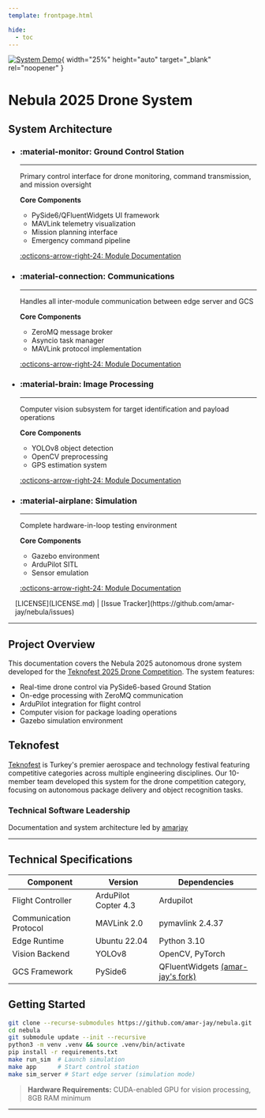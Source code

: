 ```yaml
---
template: frontpage.html

hide:
  - toc
---
```


[![System Demo](https://img.youtube.com/vi/ZF_N-Vu7Tik/maxresdefault.jpg)](https://www.youtube.com/watch?v=ZF_N-Vu7Tik){ width="25%" height="auto" target="_blank" rel="noopener" }

# Nebula 2025 Drone System

## System Architecture

<div class="grid cards" markdown>

-   ### :material-monitor: Ground Control Station
    ----

    Primary control interface for drone monitoring, command transmission, and mission oversight

    **Core Components**  
    - PySide6/QFluentWidgets UI framework  
    - MAVLink telemetry visualization  
    - Mission planning interface  
    - Emergency command pipeline  
    
    [:octicons-arrow-right-24: Module Documentation](gcs/index.md)

-   ### :material-connection: Communications
    ----

    Handles all inter-module communication between edge server and GCS

    **Core Components**  
    - ZeroMQ message broker  
    - Asyncio task manager  
    - MAVLink protocol implementation  
    
    [:octicons-arrow-right-24: Module Documentation](comms/index.md)

-   ### :material-brain: Image Processing
    ----

    Computer vision subsystem for target identification and payload operations

    **Core Components**  
    - YOLOv8 object detection  
    - OpenCV preprocessing  
    - GPS estimation system  
    
    [:octicons-arrow-right-24: Module Documentation](vision/index.md)

-   ### :material-airplane: Simulation
    ----
    Complete hardware-in-loop testing environment

    **Core Components**  
    - Gazebo environment  
    - ArduPilot SITL  
    - Sensor emulation  
    
    [:octicons-arrow-right-24: Module Documentation](simulation/index.md)
</div>


<div class="" markdown style="padding: 0 1em 0 1em;">
[LICENSE](LICENSE.md) | [Issue Tracker](https://github.com/amar-jay/nebula/issues)
</div>

---

## Project Overview

This documentation covers the Nebula 2025 autonomous drone system developed for the [Teknofest 2025 Drone Competition](https://www.teknofest.org). The system features:

- Real-time drone control via PySide6-based Ground Station
- On-edge processing with ZeroMQ communication
- ArduPilot integration for flight control
- Computer vision for package loading operations
- Gazebo simulation environment



## Teknofest

[Teknofest](https://www.teknofest.org) is Turkey's premier aerospace and technology festival featuring competitive categories across multiple engineering disciplines. Our 10-member team developed this system for the drone competition category, focusing on autonomous package delivery and object recognition tasks.


### Technical Software Leadership
Documentation and system architecture led by [amarjay](https://github.com/amar-jay)

---

## Technical Specifications
| Component              | Version       | Dependencies          |
|------------------------|---------------|-----------------------|
| Flight Controller      | ArduPilot Copter 4.3 | Ardupilot   |
| Communication Protocol | MAVLink 2.0   | pymavlink 2.4.37      |
| Edge Runtime           | Ubuntu 22.04  | Python 3.10  |
| Vision Backend         | YOLOv8       | OpenCV, PyTorch       |
| GCS Framework          | PySide6       | QFluentWidgets [(amar-jay's fork)](https://github.com/amar-jay/QFluentWidgets)  |

## Getting Started
```bash
git clone --recurse-submodules https://github.com/amar-jay/nebula.git
cd nebula
git submodule update --init --recursive
python3 -m venv .venv && source .venv/bin/activate
pip install -r requirements.txt
make run_sim  # Launch simulation
make app      # Start control station
make sim_server # Start edge server (simulation mode)
```

> **Hardware Requirements:** CUDA-enabled GPU for vision processing, 8GB RAM minimum


---
